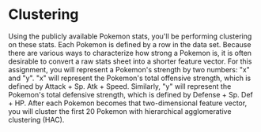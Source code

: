 # Clustering

Using the publicly available Pokemon stats, you'll be performing clustering on these stats. Each Pokemon is defined by a row in the data set. Because there are various ways to characterize how strong a Pokemon is, it is often desirable to convert a raw stats sheet into a shorter feature vector. For this assignment, you will represent a Pokemon's strength by two numbers: "x" and "y". "x" will represent the Pokemon's total offensive strength, which is defined by Attack + Sp. Atk + Speed. Similarly, "y" will represent the Pokemon's total defensive strength, which is defined by Defense + Sp. Def + HP. After each Pokemon becomes that two-dimensional feature vector, you will cluster the first 20 Pokemon with hierarchical agglomerative clustering (HAC).
